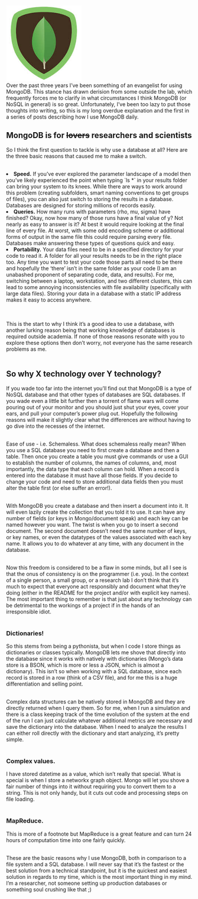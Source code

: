 <!-- 
.. title: MongoDB is for researchers
.. slug: mongodb-is-for-researchers
.. date: 2015-03-31 13:49:20 UTC-05:00
.. tags: 
.. category: 
.. link: 
.. description: 
.. type: text
-->

<div class='row'>
<div class='col-md-4'>
<img src='/images/mongodb.jpeg'></img>
</div>
<div class='col-md-8'>
Over the past three years I’ve been something of an evangelist for using MongoDB. This stance has
drawn derision from some outside the lab, which frequently forces me to clarify in what
circumstances I think MongoDB (or NoSQL in general) is so great. Unfortunately, I’ve been too lazy
to put those thoughts into writing, so this is my long overdue explanation and the first in a series
of posts describing how I use MongoDB daily.
</div>

<!-- TEASER_END -->

<div class='col-md-12'>
<h2>MongoDB is for <strike>lovers</strike> researchers and scientists</h2>

So I think the first question to tackle is why use a database at all? Here are the three basic
reasons that caused me to make a switch.
<br/><br/>

<li><strong>Speed.</strong> If you’ve ever explored the parameter landscape of a model then you’ve likely
experienced the point when typing `ls *` in your results folder can bring your system to its knees.
While there are ways to work around this problem (creating subfolders, smart naming conventions to
get groups of files), you can also just switch to storing the results in a database. Databases are
designed for storing millions of records easily.</li>
<li><strong>Queries.</strong> How many runs with parameters (rho, mu, sigma) have finished? Okay, now how many
of those runs have a final value of y? Not nearly as easy to answer is it? At best it would require
looking at the final line of every file. At worst, with some odd encoding scheme or additional forms
of output in the same file this could require parsing every file. Databases make answering these
types of questions quick and easy.</li>
<li><strong>Portability.</strong> Your data files need to be in a specified directory for your code to read
it. A folder for all your results needs to be in the right place too. Any time you want to test your
code those parts all need to be there and hopefully the ‘there’ isn’t in the same folder as your
code (I am an unabashed proponent of separating code, data, and results). For me, switching between
a laptop, workstation, and two different clusters, this can lead to some annoying inconsistencies
with file availability (specifically with large data files). Storing your data in a database with a
static IP address makes it easy to access anywhere.</li>
<br/><br/>

This is the start to why I think it’s a good idea to use a database, with another lurking reason
being that working knowledge of databases is required outside academia. If none of those reasons
resonate with you to explore these options then don’t worry, not everyone has the same research
problems as me.
<br/><br/>

<h2>So why X technology over Y technology?</h2>

If you wade too far into the internet you’ll find out that MongoDB is a type of NoSQL database and
that other types of databases are SQL databases. If you wade even a little bit further then a
torrent of flame wars will come pouring out of your monitor and you should just shut your eyes,
cover your ears, and pull your computer’s power plug out. Hopefully the following reasons will make
it slightly clear what the differences are without having to go dive into the recesses of the
internet. 
<br/><br/>

Ease of use - i.e. Schemaless. What does schemaless really mean?
When you use a SQL database you need to first create a database and then a table. Then once you
create a table you must give commands or use a GUI to establish the number of columns, the names of
columns, and, most importantly, the data type that each column can hold. When a record is entered
into the database it must have all those fields. If you decide to change your code and need to store
additional data fields then you must alter the table first (or else suffer an error!).
<br/><br/>

With MongoDB you create a database and then insert a document into it. It will even lazily create
the collection that you told it to use. It can have any number of fields (or keys in Mongo/document
speak) and each key can be named however you want. The twist is when you go to insert a second
document. The second document doesn’t need the same number of keys, or key names, or even the
datatypes of the values associated with each key name. It allows you to do whatever at any time,
with any document in the database.
<br/><br/>

Now this freedom is considered to be a flaw in some minds, but all I see is that the onus of
consistency is on the programmer (i.e. you). In the context of a single person, a small group, or a
research lab I don’t think that it’s much to expect that everyone act responsibly and document what
they’re doing (either in the README for the project and/or with explicit key names). The most
important thing to remember is that just about any technology can be detrimental to the workings of
a project if in the hands of an irresponsible idiot.
<br/><br/>

<h3>Dictionaries!</h3>

So this stems from being a pythonista, but when  I code I store things as dictionaries or classes
typically. MongoDB lets me shove that directly into the database since it works with natively with
dictionaries (Mongo’s data store is a BSON, which is more or less a JSON, which is almost a
dictionary). This isn’t so when working with a SQL database, since each record is stored in a row
(think of a CSV file), and for me this is a huge differentiation and selling point. 
<br/><br/>

Complex data structures can be natively stored in MongoDB and they are directly returned when I
query them.  So for me, when I run a simulation and there is a class keeping track of the time
evolution of the system at the end of the run I can just calculate whatever additional metrics are
necessary and save the dictionary into the database. When I need to analyze the results I can either
roll directly with the dictionary and start analyzing, it’s pretty simple.
<br/><br/>

<h3>Complex values.</h3>
I have stored datetime as a value, which isn’t really that special. What is special is when I store
a networkx graph object. Mongo will let you shove a fair number of things into it without requiring
you to convert them to a string. This is not only handy, but it cuts out code and processing steps
on file loading.
<br/><br/>

<h3>MapReduce.</h3>
This is more of a footnote but MapReduce is a great feature and can turn 24 hours of computation
time into one fairly quickly. 
<br/><br/>

These are the basic reasons why I use MongoDB, both in comparison to a file system and a SQL
database. I will never say that it’s the fastest or the best solution from a technical standpoint,
but it is the quickest and easiest solution in regards to my time, which is the most important thing
in my mind. I’m a researcher, not someone setting up production databases or something soul crushing
like that ;)
</div>
</div>
